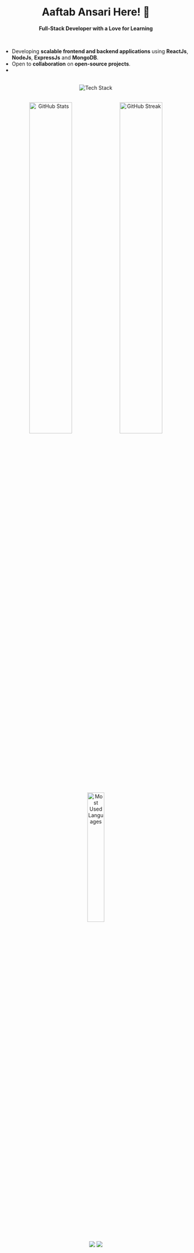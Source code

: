 <div align="center">

# Aaftab Ansari Here! 👋

**Full-Stack Developer with a Love for Learning**

</div>

<br/>

- Developing **scalable frontend and backend applications** using **ReactJs**, **NodeJs**, **ExpressJs** and **MongoDB**.
- Open to **collaboration** on **open-source projects**.
- 
<br/>

<div align="center">
  <img src="https://skillicons.dev/icons?i=js,react,nodejs,express,mongodb,git,github,vscode,postman" alt="Tech Stack" />
</div>

<br/>

<p align="center">
  <img width="48%" src="https://github-readme-stats.vercel.app/api?username=aaftab-ansari-15&show_icons=true&theme=radical" alt="GitHub Stats" />
  <img width="48%" src="https://github-readme-streak-stats.herokuapp.com/?user=aaftab-ansari-15&theme=radical" alt="GitHub Streak" />
  <img width="30%" src="https://github-readme-stats.vercel.app/api/top-langs/?username=aaftab-ansari-15&theme=radical&layout=compact" alt="Most Used Languages" />
</p>

<br/>

<p align="center">
  <a href="https://www.linkedin.com/in/aaftab-ansari/" target="_blank"><img align="center" src="https://img.shields.io/badge/LinkedIn-0077B5?style=for-the-badge&logo=linkedin&logoColor=white" /></a>
  <a href="mailto:aaftabkansari5@gmail.com" target="_blank"><img align="center" src="https://img.shields.io/badge/Email-D14836?style=for-the-badge&logo=gmail&logoColor=white" /></a>
</p>
